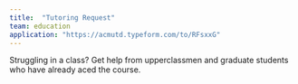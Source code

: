 ```yaml
---
title:  "Tutoring Request"
team: education
application: "https://acmutd.typeform.com/to/RFsxxG"
---
```

Struggling in a class? Get help from upperclassmen and graduate students who have already aced the course.
